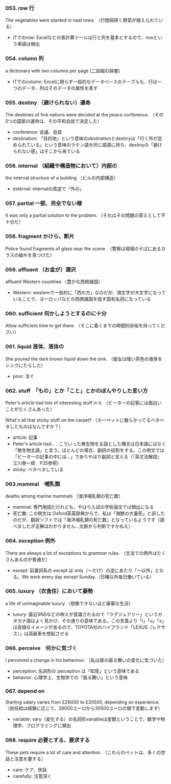 ### 053. row 行
The vegetables were planted in neat rows.
（行間隔狭く野菜が植えられている）

- ITでのrow: Excelなどの表計算ツールは行と列を基本とするので、rowという単語は頻出

### 054. column 列
a dictionary with two columns per page
(二段組の辞書)

- ITでのcolumn: Excelに限らず一般的なデータベースのテーブルも、行は一つのデータ、列はそのデータの属性を表す

### 055. destiny （避けられない）運命
The destinies of five nations were decided at the peace conference.
（その5つの国家の運命は、その平和会談で決定した）

- conference: 会議、会談
- destination: 「目的地」という意味のdestinationとdestinyは「行く所が定められている」という意味のラテン語を同じ語源に持ち、destinyの「避けられない感」はそこから来ている

### 056. internal （組織や構造物において）内部の
the internal structure of a building
（ビルの内部構造）

- external: internalの真逆で「外の」

### 057. partial 一部、完全でない様
It was only a partial solution to the problem.
（それはその問題の答えとして不十分だ）

### 058. fragment かけら、断片
Police found fragments of glass near the scene.
（警察は現場のそばにあるガラスの破片を見つけた）

### 059. affluent （お金が）潤沢
affluent Western countries
（豊かな西側諸国）

- Western: westernで一般的に「西の方」なのだが、頭文字が大文字になっていることで、ヨーロッパなどの西側諸国を指す固有名詞になっている

### 060. sufficient 何かしようとするのに十分
Allow sufficient time to get there.
（そこに着くまでの時間的余裕を持ってください）

### 061. liquid 液体、液体の
She poured the dark brown liquid down the sink.
（彼女は暗い茶色の液体をシンクにたらした）

- pour: 注ぐ

### 062. stuff　「もの」とか「こと」とかのぼんやりした言い方
Peter's article had lots of interesting stuff in it.
（ピーターの記事には面白いことがたくさんあった）

What's all that sticky stuff on the carpet?
（カーペットに散らかってるベタベタしたものはなんですか？）

- article: 記事
- Peter's article had... : こういった無生物を主語とした構文は日本語にはなく「無生物主語」と言う。ほとんどの場合、副詞の役割をする。この例文では「ピーターの記事の中には...」でありやはり副詞と言える（『英文法解説』　江川泰一郎　P25参照）
- sticky: ベタベタしている

### 063.mammal　哺乳類
deaths among marine mammals
（海洋哺乳類の死亡数）

- mammal: 専門用語だけれども、やはり入試の学術論文では頻出になる
- 死亡数: この例文は Oxford英英辞典からで、私は「海獣の大量死」と訳したのだが、翻訳ソフトでは「海洋哺乳類の死亡数」となっているようです（調べましたが正解はわかりません...文脈から判断ですかねえ）

### 064. exception 例外
There are always a lot of exceptions to grammar rules.
（文法での例外はたくさんあるのが普通だ）

- except: 前置詞系の except は only（〜だけ）の逆にあたり「〜以外」となる。We work every day except Sunday.（日曜以外毎日働いている）

### 065. luxury （衣食住）において豪勢
a life of unimaginable luxury
（想像できないほど豪華な生活）

- luxury: 最近SNSなどの映えが意識されるので「ラグジュアリー」というカタカナ語はよく見かけ、その通りの意味である。この言葉より「l」「u」「x」は高価なイメージがあるので、TOYOTA社のハイブランド「LEXUS（レクサス）」は高級車を想起させる

### 066. perceive　何かに気づく
I perceived a change in his behaviour.
（私は彼の振る舞いの変化に気づいた）

- perception: 名詞形の perception は「知覚」という意味である
- behavior: 心理学上、生物学での「振る舞い」という意味

### 067. depend on
Starting salary varies from £26000 to £30500, depending on experience.
（初任給は経験に応じて、26000ユーロから30500ユーロの間で変動します）

- variable: vary（変化する）の名詞形variableは変数ということで、数学や物理学、プログラミングに頻出

### 068. require 必要とする、要求する
These pets require a lot of care and attention.
（これらのペットは、多くの世話と注意を要する）

- care: ケア、世話
- carefully: 注意深く
